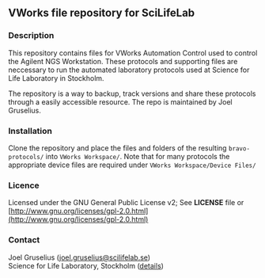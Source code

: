 ## VWorks file repository for SciLifeLab

### Description
This repository contains files for VWorks Automation Control used to control the Agilent NGS Workstation. These protocols and supporting files are neccessary to run the automated laboratory protocols used at Science for Life Laboratory in Stockholm.

The repository is a way to backup, track versions and share these protocols through a easily accessible resource. The repo is maintained by Joel Gruselius.

### Installation
Clone the repository and place the files and folders of the resulting <code>bravo-protocols/</code> into <code>VWorks Workspace/</code>. Note that for many protocols the appropriate device files are required under <code>VWorks Workspace/Device Files/</code> 

### Licence
Licensed under the GNU General Public License v2; See **LICENSE** file or [http://www.gnu.org/licenses/gpl-2.0.html](http://www.gnu.org/licenses/gpl-2.0.html)

### Contact
Joel Gruselius ([joel.gruselius@scilifelab.se](mailto:joel.gruselius@scilifelab.se))<br />
Science for Life Laboratory, Stockholm ([details](https://addy.co/joelg))<br />
